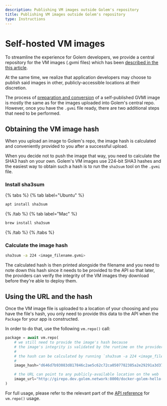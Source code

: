 ```yaml
---
description: Publishing VM images outside Golem's repository
title: Publishing VM images outside Golem's repository
type: Instructions
---
```


# Self-hosted VM images

To streamline the experience for Golem developers, we provide a central repository for the VM images (.gvmi files) which has been [described in the this article](/docs/creators/python/examples/tools/publishing-custom-images).

At the same time, we realize that application developers may choose to publish said images in other, publicly-accessible locations at their discretion.

The process of [preparation and conversion](/docs/creators/python/examples/tools/converting-docker-image-to-golem-format) of a self-published GVMI image is mostly the same as for the images uploaded into Golem's central repo. However, once you have the `.gvmi` file ready, there are two additional steps that need to be performed.

## Obtaining the VM image hash

When you upload an image to Golem's repo, the image hash is calculated and conveniently provided to you after a successful upload.

When you decide not to push the image that way, you need to calculate the SHA3 hash on your own. Golem's VM images use 224-bit SHA3 hashes and the easiest way to obtain such a hash is to run the `sha3sum` tool on the `.gvmi` file.

### Install sha3sum

{% tabs %}
{% tab label="Ubuntu" %}

```bash
apt install sha3sum
```

{% /tab %}
{% tab label="Mac" %}

```bash
brew install sha3sum
```

{% /tab %}
{% /tabs %}

### Calculate the image hash

```bash
sha3sum -a 224 <image_filename.gvmi>
```

The calculated hash is then printed alongside the filename and you need to note down this hash since it needs to be provided to the API so that later, the providers can verify the integrity of the VM images they download before they're able to deploy them.

## Using the URL and the hash

Once the VM image file is uploaded to a location of your choosing and you have the file's hash, you only need to provide this data to the API when the `Package` for your app is constructed.

In order to do that, use the following `vm.repo()` call:

```python
package = await vm.repo(
    # we still need to provide the image's hash because
    # the image's integrity is validated by the runtime on the provider node
    #
    # the hash can be calculated by running `sha3sum -a 224 <image_filename.gvmi>`
    #
    image_hash="d646d7b93083d817846c2ae5c62c72ca0507782385a2e29291a3d376",

    # the URL can point to any publicly-available location on the web
    image_url="http://girepo.dev.golem.network:8000/docker-golem-hello-world-latest-779758b432.gvmi",
)
```

For full usage, please refer to the relevant part of the [API reference](https://yapapi.readthedocs.io/en/latest/api.html#module-yapapi.payload.vm) for `vm.repo()` usage.

